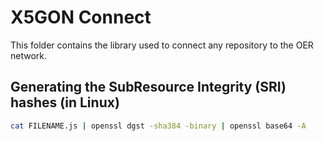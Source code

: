 # X5GON Connect

This folder contains the library used to connect any repository to the OER network.


## Generating the SubResource Integrity (SRI) hashes (in Linux)

```bash
cat FILENAME.js | openssl dgst -sha384 -binary | openssl base64 -A
```

##